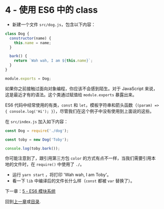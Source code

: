 # 4 - 使用 ES6 中的 class

- 新建一个文件 `src/dog.js`，包含以下内容：

```javascript
class Dog {
  constructor(name) {
    this.name = name;
  }

  bark() {
    return `Wah wah, I am ${this.name}`;
  }
}

module.exports = Dog;
```

如果你之前接触过面向对象编程，你应该不会感到陌生。对于 JavaScript 来说，这是最近才有的语法。这个类通过赋值给 `module.exports` 暴露出来。

ES6 代码中经常使用的有类，`const` 和 `let`，模板字符串和箭头函数（`(param) => { console.log('Hi'); }`），尽管我们在这个例子中没有使用到上面说的这些。

在 `src/index.js` 加入如下内容：

```javascript
const Dog = require('./dog');

const toby = new Dog('Toby');

console.log(toby.bark());
```

你可能注意到了，跟引用第三方包 `color` 的方式有点不一样，当我们需要引用本地的文件时，在 `require()` 中使用了 `./`。

- 运行 `yarn start` ，将打印  'Wah wah, I am Toby'。
- 看一下 `lib` 中编译后的文件长什么样（`const` 都被 `var` 替换了）。

下一章：[5 - ES6 模块系统](/tutorial/5-es6-modules-syntax)

回到[上一章](/tutorial/3-es6-babel-gulp)或[目录](https://github.com/pd4d10/js-stack-from-scratch).
